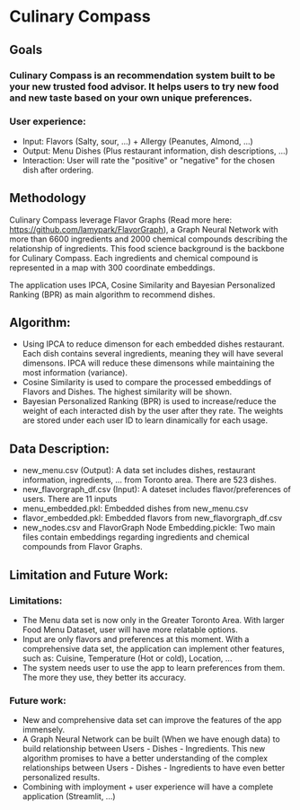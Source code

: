 # Culinary Compass
## Goals

### Culinary Compass is an recommendation system built to be your new trusted food advisor. It helps users to try new food and new taste based on your own unique preferences.
### User experience:

- Input: Flavors (Salty, sour, ...) + Allergy (Peanutes, Almond, ...)
- Output: Menu Dishes (Plus restaurant information, dish descriptions, ...)
- Interaction: User will rate the "positive" or "negative" for the chosen dish after ordering.

## Methodology

Culinary Compass leverage Flavor Graphs (Read more here: https://github.com/lamypark/FlavorGraph), a Graph Neural Network with more than 6600 ingredients and 2000 chemical compounds describing the relationship of ingredients. This food science background is the backbone for Culinary Compass. Each ingredients and chemical compound is represented in a map with 300 coordinate embeddings.

The application uses IPCA, Cosine Similarity and Bayesian Personalized Ranking (BPR) as main algorithm to recommend dishes.

## Algorithm:
- Using IPCA to reduce dimenson for each embedded dishes restaurant. Each dish contains several ingredients, meaning they will have several dimensons. IPCA will reduce these dimensons while maintaining the most information (variance).
- Cosine Similarity is used to compare the processed embeddings of Flavors and Dishes. The highest similarity will be shown.
- Bayesian Personalized Ranking (BPR) is used to increase/reduce the weight of each interacted dish by the user after they rate. The weights are stored under each user ID to learn dinamically for each usage.

## Data Description:

- new_menu.csv (Output): A data set includes dishes, restaurant information, ingredients, ... from Toronto area. There are 523 dishes.
- new_flavorgraph_df.csv (Input): A dateset includes flavor/preferences of users. There are 11 inputs
- menu_embedded.pkl: Embedded dishes from new_menu.csv 
- flavor_embedded.pkl: Embedded flavors from new_flavorgraph_df.csv
- new_nodes.csv and FlavorGraph Node Embedding.pickle: Two main files contain embeddings regarding ingredients and chemical compounds from Flavor Graphs.

## Limitation and Future Work:

### Limitations:
- The Menu data set is now only in the Greater Toronto Area. With larger Food Menu Dataset, user will have more relatable options.
- Input are only flavors and preferences at this moment. With a comprehensive data set, the application can implement other features, such as: Cuisine, Temperature (Hot or cold), Location, ...
- The system needs user to use the app to learn preferences from them. The more they use, they better its accuracy.

### Future work:
- New and comprehensive data set can improve the features of the app immensely.
- A Graph Neural Network can be built (When we have enough data) to build relationship between Users - Dishes - Ingredients. This new algorithm promises to have a better understanding of the complex relationships between Users - Dishes - Ingredients to have even better personalized results.
- Combining with imployment + user experience will have a complete application (Streamlit, ...)

